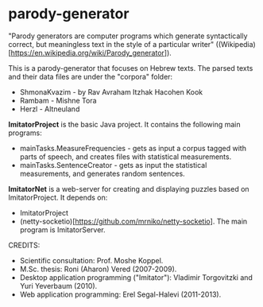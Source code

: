 parody-generator
================

"Parody generators are computer programs which generate syntactically correct, but meaningless text in the style of a particular writer"
((Wikipedia)[https://en.wikipedia.org/wiki/Parody_generator]).

This is a parody-generator that focuses on Hebrew texts. The parsed texts and their data files are under the "corpora" folder:

* ShmonaKvazim - by Rav Avraham Itzhak Hacohen Kook
* Rambam - Mishne Tora 
* Herzl - Altneuland

**ImitatorProject** is the basic Java project. It contains the following main programs:
* mainTasks.MeasureFrequencies - gets as input a corpus tagged with parts of speech, and creates files with statistical measurements.
* mainTasks.SentenceCreator - gets as input the statistical measurements, and generates random sentences.
 
**ImitatorNet** is a web-server for creating and displaying puzzles based on ImitatorProject. It depends on:
* ImitatorProject 
* (netty-socketio)[https://github.com/mrniko/netty-socketio].
The main program is ImitatorServer.

CREDITS:
* Scientific consultation: Prof. Moshe Koppel.
* M.Sc. thesis: Roni (Aharon) Vered (2007-2009).
* Desktop application programming ("Imitator"): Vladimir Torgovitzki and Yuri Yeverbaum (2010).
* Web application programming: Erel Segal-Halevi (2011-2013).
